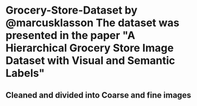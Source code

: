 # Grocery-Store-Dataset by @marcusklasson The dataset was presented in the paper "A Hierarchical Grocery Store Image Dataset with Visual and Semantic Labels"
## Cleaned and divided into Coarse and fine images 
